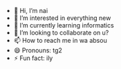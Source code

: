 - 👋 Hi, I’m nai
- 👀 I’m interested in everything new
- 🌱 I’m currently learning informatics
- 💞️ I’m looking to collaborate on u?
- 📫 How to reach me in wa absou
- 😄 Pronouns: tg2
- ⚡ Fun fact: ily 

<!---
we-lang/we-lang is a ✨ special ✨ repository because its `README.md` (this file) appears on your GitHub profile.
You can click the Preview link to take a look at your changes.
--->
